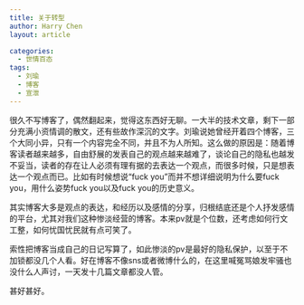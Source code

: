 ```yaml
---
title: 关于转型
author: Harry Chen
layout: article

categories:
  - 世情百态
tags:
  - 刘瑜
  - 博客
  - 宣泄
---
```


  很久不写博客了，偶然翻起来，觉得这东西好无聊。一大半的技术文章，剩下一部分充满小资情调的散文，还有些故作深沉的文字。刘瑜说她曾经开着四个博客，三个大同小异，只有一个内容完全不同，并且不为人所知。这么做的原因是：随着博客读者越来越多，自由舒展的发表自己的观点越来越难了，谈论自己的隐私也越发不妥当，读者的存在让人必须有理有据的去表达一个观点，而很多时候，只是想表达一个观点而已。比如有时候想说“fuck you”而并不想详细说明为什么要fuck you，用什么姿势fuck you以及fuck you的历史意义。

  其实博客大多是观点的表达，和经历以及感情的分享，归根结底还是个人抒发感情的平台，尤其对我们这种惨淡经营的博客。本来pv就是个位数，还考虑如何行文工整，如何忧国忧民就有点可笑了。

  索性把博客当成自己的日记写算了，如此惨淡的pv是最好的隐私保护，以至于不加锁都没几个人看。好在博客不像sns或者微博什么的，在这里喊冤骂娘发牢骚也没什么人声讨，一天发十几篇文章都没人管。

  甚好甚好。
